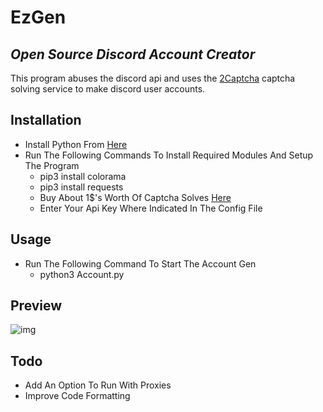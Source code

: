 # EzGen
## _Open Source Discord Account Creator_

This program abuses the discord api and uses the [2Captcha](https://2captcha.com?from=11240415) captcha solving service to make discord user accounts.

## Installation

- Install Python From [Here](https://python.org)
- Run The Following Commands To Install Required Modules And Setup The Program
    - pip3 install colorama
    - pip3 install requests
    - Buy About 1$'s Worth Of Captcha Solves [Here](https://2captcha.com?from=11240415)
    - Enter Your Api Key Where Indicated In The Config File

## Usage
- Run The Following Command To Start The Account Gen
    - python3 Account.py

## Preview
![img](https://media.discordapp.net/attachments/797210691688988722/844224938277994524/unknown.png?width=810&height=447)

## Todo
- Add An Option To Run With Proxies
- Improve Code Formatting
